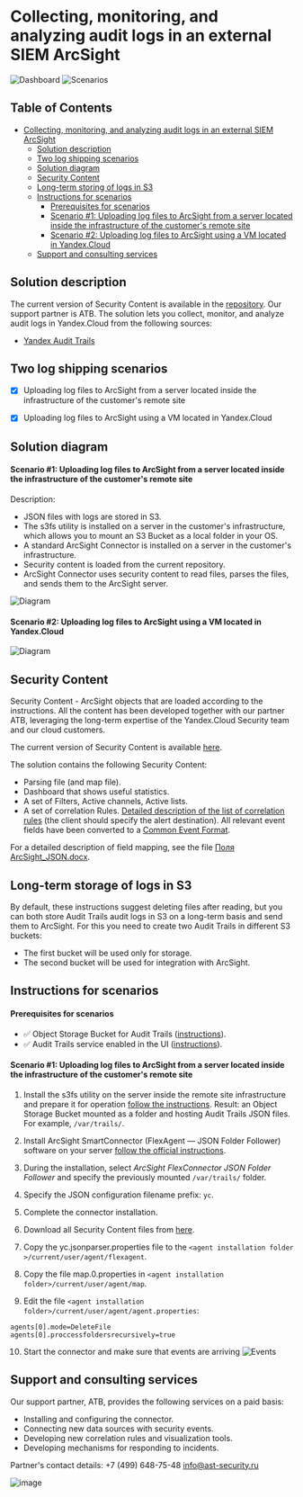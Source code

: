 # Collecting, monitoring, and analyzing audit logs in an external SIEM ArcSight
![Dashboard](https://user-images.githubusercontent.com/85429798/128209194-bc4eb274-1b97-4271-a712-e00a5f3f9b84.png)
![Scenarios](https://user-images.githubusercontent.com/85429798/128209212-a705f950-4eea-4305-8f21-decfc2ab7af0.png)

## Table of Contents

- [Collecting, monitoring, and analyzing audit logs in an external SIEM ArcSight](#)
  * [Solution description](#solution-description)
  * [Two log shipping scenarios](#two-log-shipping-scenarios)
  * [Solution diagram](#solution-diagram)
  * [Security Content](#security-content)
  * [Long-term storing of logs in S3](#long-term-storing-of-logs-in-s3)
  * [Instructions for scenarios](#instruction-for-scenarios)
      - [Prerequisites for scenarios](#prerequisites-for-scenarios)
      - [Scenario #1: Uploading log files to ArcSight from a server located inside the infrastructure of the customer's remote site](#prerequisites-for-scenarios)
      - [Scenario #2: Uploading log files to ArcSight using a VM located in Yandex.Cloud](#prerequisites-for-scenarios)
  * [Support and consulting services](#supportconsulting-services)


## Solution description
The current version of Security Content is available in the [repository](https://gitlab.ast-security.ru:14855/rodion/yandexcloudflex). Our support partner is ATB.
The solution lets you collect, monitor, and analyze audit logs in Yandex.Cloud from the following sources:

- [Yandex Audit Trails](https://cloud.yandex.ru/docs/audit-trails/)


## Two log shipping scenarios
- [x] Uploading log files to ArcSight from a server located inside the infrastructure of the customer's remote site

- [x] Uploading log files to ArcSight using a VM located in Yandex.Cloud


## Solution diagram
#### Scenario #1: Uploading log files to ArcSight from a server located inside the infrastructure of the customer's remote site
Description: 
- JSON files with logs are stored in S3.
- The s3fs utility is installed on a server in the customer's infrastructure, which allows you to mount an S3 Bucket as a local folder in your OS.
- A standard ArcSight Connector is installed on a server in the customer's infrastructure.
- Security content is loaded from the current repository.
- ArcSight Connector uses security content to read files, parses the files, and sends them to the ArcSight server.

![Diagram](https://user-images.githubusercontent.com/85429798/128553857-a6837742-8e63-4d8c-967a-be92454a0cb0.png)


#### Scenario #2: Uploading log files to ArcSight using a VM located in Yandex.Cloud
 
![Diagram](https://user-images.githubusercontent.com/85429798/128553811-2d25dcc7-0500-446b-96ea-35a8fe8959ba.png)


## Security Content
Security Content - ArcSight objects that are loaded according to the instructions. All the content has been developed together with our partner ATB, leveraging the long-term expertise of the Yandex.Cloud Security team and our cloud customers.

The current version of Security Content is available [here](https://github.com/yandex-cloud/yc-solution-library-for-security/tree/master/auditlogs/export-auditlogs-to-ArcSight/arcsight_content).

The solution contains the following Security Content:
- Parsing file (and map file).
- Dashboard that shows useful statistics.
- A set of Filters, Active channels, Active lists.
- A set of correlation Rules. [Detailed description of the list of correlation rules](./Use-cases.docx ) (the client should specify the alert destination).
All relevant event fields have been converted to a [Common Event Format](https://community.microfocus.com/cyberres/productdocs/w/connector-documentation/38809/arcsight-common-event-format-cef-implementation-standard).

For a detailed description of field mapping, see the file [Поля ArcSight_JSON.docx](https://gitlab.ast-security.ru:14855/rodion/yandexcloudflex/blob/master/Поля%20ArcSight_JSON.docx).


## Long-term storage of logs in S3
By default, these instructions suggest deleting files after reading, but you can both store Audit Trails audit logs in S3 on a long-term basis and send them to ArcSight.
For this you need to create two Audit Trails in different S3 buckets:
- The first bucket will be used only for storage.
- The second bucket will be used for integration with ArcSight.


## Instructions for scenarios
#### Prerequisites for scenarios
- :white_check_mark: Object Storage Bucket for Audit Trails ([instructions](https://cloud.yandex.ru/docs/storage/quickstart)).
- :white_check_mark: Audit Trails service enabled in the UI ([instructions](https://cloud.yandex.ru/docs/audit-trails/quickstart)).


#### Scenario #1: Uploading log files to ArcSight from a server located inside the infrastructure of the customer's remote site
1) Install the s3fs utility on the server inside the remote site infrastructure and prepare it for operation [follow the instructions](https://cloud.yandex.ru/docs/storage/tools/s3fs). Result: an Object Storage Bucket mounted as a folder and hosting Audit Trails JSON files. For example, `/var/trails/`.

2) Install ArcSight SmartConnector (FlexAgent — JSON Folder Follower) software on your server [follow the official instructions](https://www.microfocus.com/documentation/arcsight/arcsight-smartconnectors/AS_smartconn_install/).

3) During the installation, select *ArcSight FlexConnector JSON Folder Follower* and specify the previously mounted `/var/trails/` folder.

4) Specify the JSON configuration filename prefix: `yc`.

5) Complete the connector installation. 

6) Download all Security Content files from [here](https://github.com/yandex-cloud/yc-solution-library-for-security/tree/master/auditlogs/export-auditlogs-to-ArcSight/arcsight_content).

7) Copy the yc.jsonparser.properties file to the `<agent installation folder >/current/user/agent/flexagent`.

8) Copy the file map.0.properties in `<agent installation folder>/current/user/agent/map`.

9) Edit the file `<agent installation folder>/current/user/agent/agent.properties`:
```
agents[0].mode=DeleteFile
agents[0].proccessfoldersrecursively=true
```

10) Start the connector and make sure that events are arriving
![Events](https://user-images.githubusercontent.com/85429798/128209247-c1582fc9-ea2a-4908-9c95-618ac1a097ee.png)


## Support and consulting services
Our support partner, ATB, provides the following services on a paid basis:
- Installing and configuring the connector.
- Connecting new data sources with security events.
- Developing new correlation rules and visualization tools.
- Developing mechanisms for responding to incidents.

Partner's contact details:
+7 (499) 648-75-48
info@ast-security.ru

![image](https://user-images.githubusercontent.com/85429798/128419821-aa2a4c85-7c67-4173-b21b-f0ec6b96e9e3.png)
